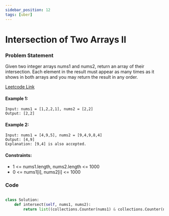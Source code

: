 ```yaml
---
sidebar_position: 12
tags: [uber]
---
```


# Intersection of Two Arrays II

### Problem Statement

Given two integer arrays nums1 and nums2, return an array of their intersection. Each element in the result must appear as many times as it shows in both arrays and you may return the result in any order.

[Leetcode Link](https://leetcode.com/problems/intersection-of-two-arrays-ii/)

#### Example 1:

```
Input: nums1 = [1,2,2,1], nums2 = [2,2]
Output: [2,2]
```

#### Example 2:

```
Input: nums1 = [4,9,5], nums2 = [9,4,9,8,4]
Output: [4,9]
Explanation: [9,4] is also accepted.
```

#### Constraints:

- 1 <= nums1.length, nums2.length <= 1000
- 0 <= nums1[i], nums2[i] <= 1000

### Code

```python title="Python Code"

class Solution:
    def intersect(self, nums1, nums2):
        return list((collections.Counter(nums1) & collections.Counter(nums2)).elements())
```
